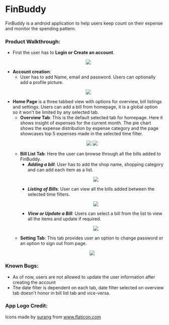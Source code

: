 # FinBuddy
FinBuddy is a android application to help users keep count on their expense and
monitor the spending pattern.

### Product Walkthrough:
  - First the user has to **Login or Create an account**.
    <p align="center">
      <img src="https://github.com/vishnudivakar31/FinBuddy/blob/master/FinBuddy/App%20Screenshots/LoginPage.jpg" >
    </p>
  - **Account creation**:
    - User has to add Name, email and password. Users can optionally add a profile picture.
    <p align="center">
      <img src="https://github.com/vishnudivakar31/FinBuddy/blob/master/FinBuddy/App%20Screenshots/CreateAccount.jpg" >
    </p>
  - **Home Page** is a three tabbed view with options for overview, bill listings and settings. Users can add
    a bill from homepage, it is a global option so it won't be limited by any selected tab.
    - **Overview Tab**: This is the default selected tab for homepage. Here it shows insight of expenses for
      the current month. The pie chart shows the expense distribution by expense category and the page showcases
      top 5 expenses made in the selected time filter.
      <p align="center">
        <img src="https://github.com/vishnudivakar31/FinBuddy/blob/master/FinBuddy/App%20Screenshots/OverviewPage.jpg" >
        <img src="https://github.com/vishnudivakar31/FinBuddy/blob/master/FinBuddy/App%20Screenshots/DateFilter.jpg" >
      </p>
    - **Bill List Tab**: Here the user can browse through all the bills added to FinBuddy.
      - ***Adding a bill***: User has to add the shop name, shopping category and can add each item as a list.
        <p align="center">
          <img src="https://github.com/vishnudivakar31/FinBuddy/blob/master/FinBuddy/App%20Screenshots/AddBill.jpg" >
        </p>
      - ***Listing of Bills***: User can view all the bills added between the selected time filters.
        <p align="center">
          <img src="https://github.com/vishnudivakar31/FinBuddy/blob/master/FinBuddy/App%20Screenshots/BillList.jpg" >
        </p>
      - ***View or Update a Bill***: Users can select a bill from the list to view all the items and update if required.
        <p align="center">
          <img src="https://github.com/vishnudivakar31/FinBuddy/blob/master/FinBuddy/App%20Screenshots/UpdateBill.jpg" >
        </p>
    - **Setting Tab**: This tab provides user an option to change password or an option to sign out from page.
      <p align="center">
        <img src="https://github.com/vishnudivakar31/FinBuddy/blob/master/FinBuddy/App%20Screenshots/Settings.jpg" >
      </p>

### Known Bugs:
  - As of now, users are not allowed to update the user information after
    creating the account
  - The date filter is dependent on each tab, date filter selected on overview tab
    doesn't honor in bill list tab and vice-versa.

### App Logo Credit:
<div>
  Icons made by <a href="https://www.flaticon.com/authors/surang" title="surang">surang</a> from <a href="https://www.flaticon.com/" title="Flaticon">www.flaticon.com</a>
</div>
